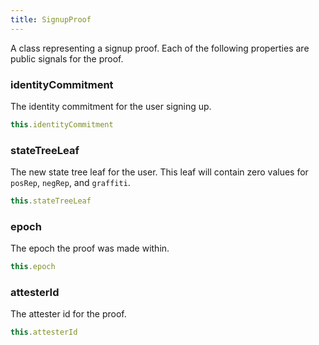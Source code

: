 ```yaml
---
title: SignupProof
---
```


A class representing a signup proof. Each of the following properties are public signals for the proof.

### identityCommitment

The identity commitment for the user signing up.

```ts
this.identityCommitment
```

### stateTreeLeaf

The new state tree leaf for the user. This leaf will contain zero values for `posRep`, `negRep`, and `graffiti`.

```ts
this.stateTreeLeaf
```

### epoch

The epoch the proof was made within.

```ts
this.epoch
```

### attesterId

The attester id for the proof.

```ts
this.attesterId
```
